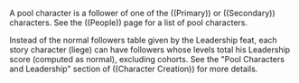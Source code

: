 A pool character is a follower of one of the ((Primary)) or ((Secondary)) characters. See the ((People)) page for a list of pool characters.

Instead of the normal followers table given by the Leadership feat, each story character (liege) can have followers whose levels total his Leadership score (computed as normal), excluding cohorts. See the &quot;Pool Characters and Leadership&quot; section of ((Character Creation)) for more details.
